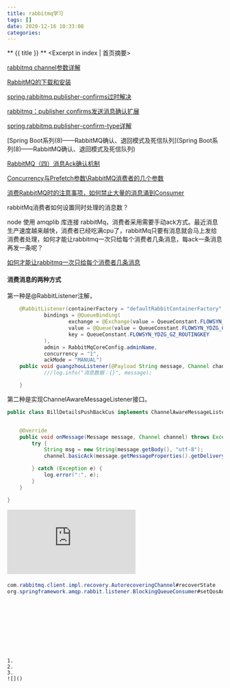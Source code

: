 ```yaml
---
title: rabbitmq学习
tags: []
date: 2020-12-16 10:33:08
categories:
---
```

** {{ title }} ** <Excerpt in index | 首页摘要>


<!-- more -->



[rabbitmq channel参数详解](https://www.cnblogs.com/piaolingzxh/p/5448927.html)

[RabbitMQ的下载和安装](https://www.cnblogs.com/z-1026/p/9985389.html)

[spring.rabbitmq.publisher-confirms过时解决](https://blog.csdn.net/m0_43409491/article/details/107042753)

[rabbitmq：publisher confirms发送消息确认扩展](https://blog.csdn.net/weixin_38380858/article/details/93227652)

[spring.rabbitmq.publisher-confirm-type详解](https://blog.csdn.net/yaomingyang/article/details/108410286)

[Spring Boot系列(8)——RabbitMQ确认、退回模式及死信队列](Spring Boot系列(8)——RabbitMQ确认、退回模式及死信队列)

[RabbitMQ（四）消息Ack确认机制](https://blog.csdn.net/Sadlay/article/details/86771830?utm_medium=distribute.pc_relevant_t0.none-task-blog-BlogCommendFromBaidu-1.control&depth_1-utm_source=distribute.pc_relevant_t0.none-task-blog-BlogCommendFromBaidu-1.control)


[Concurrency与Prefetch参数\RabbitMQ消费者的几个参数](https://www.jianshu.com/p/04a1d36f52ba)

[消费RabbitMQ时的注意事项，如何禁止大量的消息涌到Consumer](https://www.cnblogs.com/atwind/p/5606120.html)



rabbitMq消费者如何设置同时处理的消息数？

node 使用 amqplib 库连接 rabbitMq，消费者采用需要手动ack方式。最近消息生产速度越来越快，消费者已经吃满cpu了，rabbitMq只要有消息就会马上发给消费者处理，如何才能让rabbitmq一次只给每个消费者几条消息，每ack一条消息再发一条呢？

[如何才能让rabbitmq一次只给每个消费者几条消息](https://segmentfault.com/q/1010000020495252/a-1020000020495352#)





#### 消费消息的两种方式
第一种是@RabbitListener注解，
```java
    @RabbitListener(containerFactory = "defaultRabbitContainerFactory",
            bindings = @QueueBinding(
                    exchange = @Exchange(value = QueueConstant.FLOWSYN_YDZG_GZ_EXCHANGE),
                    value = @Queue(value = QueueConstant.FLOWSYN_YDZG_GZ_QUEUE, durable = "false"),
                    key = QueueConstant.FLOWSYN_YDZG_GZ_ROUTINGKEY
            ),
            admin = RabbitMqCoreConfig.adminName,
            concurrency = "1",
            ackMode = "MANUAL")
    public void guangzhouListener(@Payload String message, Channel channel, Message message2) {
            ///log.info("消息数据：{}", message);

    }
```


第二种是实现ChannelAwareMessageListener接口。
```java
public class BillDetailsPushBackCus implements ChannelAwareMessageListener {


    @Override
    public void onMessage(Message message, Channel channel) throws Exception {
        try {
            String msg = new String(message.getBody(), "utf-8");
            channel.basicAck(message.getMessageProperties().getDeliveryTag(), false);

        } catch (Exception e) {
            log.error(":", e);
        }
    }

}
```


![浅谈spring-boot-rabbitmq动态管理的方法](https://www.jb51.net/article/131708.htm)

#### 
```java
com.rabbitmq.client.impl.recovery.AutorecoveringChannel#recoverState
org.springframework.amqp.rabbit.listener.BlockingQueueConsumer#setQosAndreateConsumers


```

```java

```
![]()

#### 


```java

```

```java

```
![]()
```




1. 
2. 
3. 
![]()